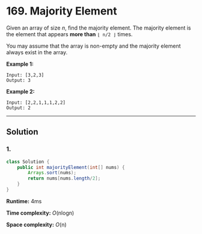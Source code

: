 # 169. Majority Element

Given an array of size *n*, find the majority element. The majority element is the element that appears **more than** `⌊ n/2 ⌋` times.

You may assume that the array is non-empty and the majority element always exist in the array.

**Example 1:**

```
Input: [3,2,3]
Output: 3
```

**Example 2:**

```
Input: [2,2,1,1,1,2,2]
Output: 2
```

---

## Solution

### 1.  

```java
class Solution {
    public int majorityElement(int[] nums) {
        Arrays.sort(nums);
        return nums[nums.length/2];
    }
}
```

**Runtime:** 4ms

**Time complexity:** *O*(nlogn)

**Space complexity:** *O*(n)